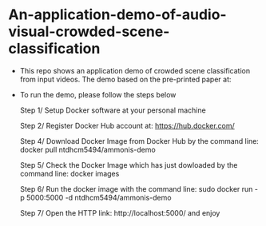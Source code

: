 # An-application-demo-of-audio-visual-crowded-scene-classification

* This repo shows an application demo of crowded scene classification from input videos. The demo based on the pre-printed paper at:

* To run the demo, please follow the steps below
  
    Step 1/ Setup Docker software at your personal machine
   
    Step 2/ Register Docker Hub account at: https://hub.docker.com/

    Step 4/ Download Docker Image from Docker Hub by the command line:  docker pull ntdhcm5494/ammonis-demo
    
    Step 5/ Check the Docker Image which has just dowloaded by the command line:  docker images

    Step 6/ Run the docker image with the command line:  sudo docker run -p 5000:5000 -d ntdhcm5494/ammonis-demo
    
    Step 7/ Open the HTTP link: http://localhost:5000/   and enjoy
